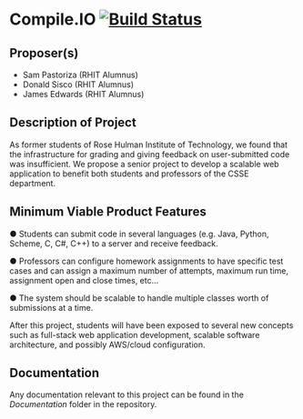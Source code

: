 # Compile.IO [![Build Status](https://travis-ci.com/CompileIO/compile.io.svg?branch=develop)](https://travis-ci.com/CompileIO/compile.io)

## Proposer(s)
* Sam Pastoriza (RHIT Alumnus)
* Donald Sisco (RHIT Alumnus)
* James Edwards (RHIT Alumnus)

## Description of Project
As former students of Rose Hulman Institute of Technology, we found that the infrastructure for grading and giving feedback on user-submitted code was insufficient. We propose a senior project to develop a scalable web application to benefit both students and professors of the CSSE department.

## Minimum Viable Product Features

●      Students can submit code in several languages (e.g. Java, Python, Scheme, C, C#, C++) to a server and receive feedback.

●      Professors can configure homework assignments to have specific test cases and can assign a maximum number of attempts, maximum run time, assignment open and close times, etc...

●      The system should be scalable to handle multiple classes worth of submissions at a time.

After this project, students will have been exposed to several new concepts such as full-stack web application development, scalable software architecture, and possibly AWS/cloud configuration.

## Documentation
Any documentation relevant to this project can be found in the *Documentation* folder in the repository.
